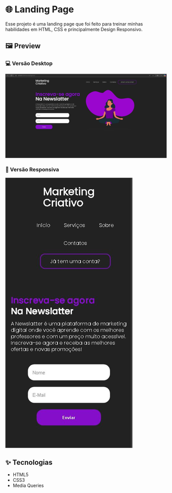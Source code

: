 # 🌐 Landing Page

Esse projeto é uma landing page que foi feito para treinar minhas habilidades em HTML, CSS e principalmente Design Responsivo.

## 🖼️ Preview

### 💻 Versão Desktop
![Landing Page Desktop](./components/images/landingPage.JPG)

### 📱 Versão Responsiva
![Landing Page Responsiva](./components/images/landingPageResponsive.JPG)

## ✨ Tecnologias

- HTML5
- CSS3
- Media Queries

